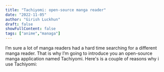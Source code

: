 ```yaml
---
title: "Tachiyomi: open-source manga reader"
date: "2022-11-05"
author: "Girish Luckhun"
draft: false   
showFullContent: false
tags: ["anime","managa"]                                            
---
```


I’m sure a lot of manga readers had a hard time searching for a different manga reader. That is why I’m going to introduce you an open-source manga application named Tachiyomi. Here's is a couple of reasons why i use Tachiyomi:

